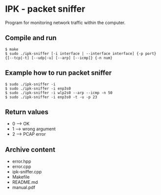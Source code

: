 # IPK - packet sniffer
Program for monitoring network traffic within the computer.

## Compile and run
```console
$ make
$ sudo ./ipk-sniffer [-i interface | --interface interface] {-p port} {[--tcp|-t] [--udp|-u] [--arp] [--icmp]} {-n num}
```

## Example how to run packet sniffer
```console
$ sudo ./ipk-sniffer -i
$ sudo ./ipk-sniffer -i enp3s0
$ sudo ./ipk-sniffer -i wlp2s0 --arp --icmp -n 50
$ sudo ./ipk-sniffer -i enp3s0 -t -u -p 23
```

## Return values
- 0 --> OK
- 1 --> wrong argument
- 2 --> PCAP error

## Archive content
- error.hpp
- error.cpp
- ipk-sniffer.cpp
- Makefile
- README.md
- manual.pdf
